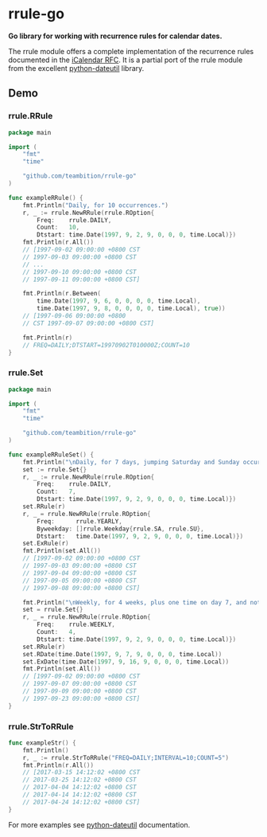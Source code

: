 rrule-go
===
**Go library for working with recurrence rules for calendar dates.**

The rrule module offers a complete implementation of the recurrence rules documented in the [iCalendar
RFC](http://www.ietf.org/rfc/rfc2445.txt). It is a partial port of the rrule module from the excellent [python-dateutil](http://labix.org/python-dateutil/) library.

## Demo
### rrule.RRule
```go
package main

import (
	"fmt"
	"time"

	"github.com/teambition/rrule-go"
)

func exampleRRule() {
	fmt.Println("Daily, for 10 occurrences.")
	r, _ := rrule.NewRRule(rrule.ROption{
		Freq:    rrule.DAILY,
		Count:   10,
		Dtstart: time.Date(1997, 9, 2, 9, 0, 0, 0, time.Local)})
	fmt.Println(r.All())
	// [1997-09-02 09:00:00 +0800 CST
	// 1997-09-03 09:00:00 +0800 CST
	// ...
	// 1997-09-10 09:00:00 +0800 CST
	// 1997-09-11 09:00:00 +0800 CST]

	fmt.Println(r.Between(
		time.Date(1997, 9, 6, 0, 0, 0, 0, time.Local),
		time.Date(1997, 9, 8, 0, 0, 0, 0, time.Local), true))
	// [1997-09-06 09:00:00 +0800
	// CST 1997-09-07 09:00:00 +0800 CST]

	fmt.Println(r)
	// FREQ=DAILY;DTSTART=19970902T010000Z;COUNT=10
}
```

### rrule.Set
```go
package main

import (
	"fmt"
	"time"

	"github.com/teambition/rrule-go"
)

func exampleRRuleSet() {
	fmt.Println("\nDaily, for 7 days, jumping Saturday and Sunday occurrences.")
	set := rrule.Set{}
	r, _ := rrule.NewRRule(rrule.ROption{
		Freq:    rrule.DAILY,
		Count:   7,
		Dtstart: time.Date(1997, 9, 2, 9, 0, 0, 0, time.Local)})
	set.RRule(r)
	r, _ = rrule.NewRRule(rrule.ROption{
		Freq:      rrule.YEARLY,
		Byweekday: []rrule.Weekday{rrule.SA, rrule.SU},
		Dtstart:   time.Date(1997, 9, 2, 9, 0, 0, 0, time.Local)})
	set.ExRule(r)
	fmt.Println(set.All())
	// [1997-09-02 09:00:00 +0800 CST
	// 1997-09-03 09:00:00 +0800 CST
	// 1997-09-04 09:00:00 +0800 CST
	// 1997-09-05 09:00:00 +0800 CST
	// 1997-09-08 09:00:00 +0800 CST]

	fmt.Println("\nWeekly, for 4 weeks, plus one time on day 7, and not on day 16.")
	set = rrule.Set{}
	r, _ = rrule.NewRRule(rrule.ROption{
		Freq:    rrule.WEEKLY,
		Count:   4,
		Dtstart: time.Date(1997, 9, 2, 9, 0, 0, 0, time.Local)})
	set.RRule(r)
	set.RDate(time.Date(1997, 9, 7, 9, 0, 0, 0, time.Local))
	set.ExDate(time.Date(1997, 9, 16, 9, 0, 0, 0, time.Local))
	fmt.Println(set.All())
	// [1997-09-02 09:00:00 +0800 CST
	// 1997-09-07 09:00:00 +0800 CST
	// 1997-09-09 09:00:00 +0800 CST
	// 1997-09-23 09:00:00 +0800 CST]
}
```

### rrule.StrToRRule
```go
func exampleStr() {
	fmt.Println()
	r, _ := rrule.StrToRRule("FREQ=DAILY;INTERVAL=10;COUNT=5")
	fmt.Println(r.All())
	// [2017-03-15 14:12:02 +0800 CST
	// 2017-03-25 14:12:02 +0800 CST
	// 2017-04-04 14:12:02 +0800 CST
	// 2017-04-14 14:12:02 +0800 CST
	// 2017-04-24 14:12:02 +0800 CST]
}
```

For more examples see [python-dateutil](http://labix.org/python-dateutil/) documentation.

